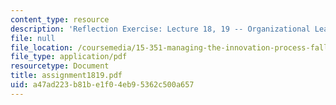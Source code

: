 ```yaml
---
content_type: resource
description: 'Reflection Exercise: Lecture 18, 19 -- Organizational Learning'
file: null
file_location: /coursemedia/15-351-managing-the-innovation-process-fall-2002/a47ad223b81be1f04eb95362c500a657_assignment1819.pdf
file_type: application/pdf
resourcetype: Document
title: assignment1819.pdf
uid: a47ad223-b81b-e1f0-4eb9-5362c500a657
---
```

